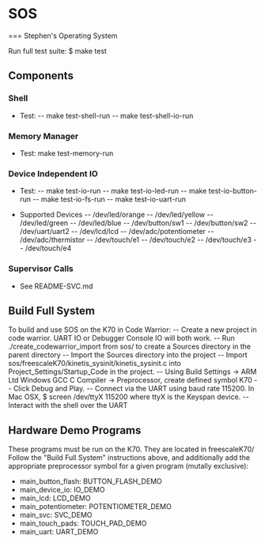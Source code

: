 # SOS
===
Stephen's Operating System

Run full test suite:
$ make test

## Components
### Shell
- Test:
-- make test-shell-run
-- make test-shell-io-run

### Memory Manager
- Test: make test-memory-run

### Device Independent IO
- Test:
-- make test-io-run
-- make test-io-led-run
-- make test-io-button-run
-- make test-io-fs-run
-- make test-io-uart-run

- Supported Devices
-- /dev/led/orange
-- /dev/led/yellow
-- /dev/led/green
-- /dev/led/blue
-- /dev/button/sw1
-- /dev/button/sw2
-- /dev/uart/uart2
-- /dev/lcd/lcd
-- /dev/adc/potentiometer
-- /dev/adc/thermistor
-- /dev/touch/e1
-- /dev/touch/e2
-- /dev/touch/e3
-- /dev/touch/e4

### Supervisor Calls
- See README-SVC.md

## Build Full System
To build and use SOS on the K70 in Code Warrior:
-- Create a new project in code warrior. UART IO or Debugger Console IO will both work.
-- Run ./create\_codewarrior\_import from sos/ to create a Sources directory in the parent directory
-- Import the Sources directory into the project
-- Import sos/freescaleK70/kinetis\_sysinit/kinetis_sysinit.c into Project\_Settings/Startup\_Code in the project.
-- Using Build Settings -> ARM Ltd Windows GCC C Compiler -> Preprocessor, create defined symbol K70
-- Click Debug and Play.
-- Connect via the UART using baud rate 115200. In Mac OSX, $ screen /dev/ttyX 115200 where ttyX is the Keyspan device.
-- Interact with the shell over the UART

## Hardware Demo Programs
These programs must be run on the K70. They are located in freescaleK70/
Follow the "Build Full System" instructions above,
and additionally add the appropriate preprocessor symbol for a given program (mutally exclusive):
- main\_button\_flash: BUTTON\_FLASH\_DEMO
- main\_device\_io: IO\_DEMO
- main\_lcd: LCD\_DEMO
- main\_potentiometer: POTENTIOMETER\_DEMO
- main\_svc: SVC\_DEMO
- main\_touch\_pads: TOUCH\_PAD\_DEMO
- main\_uart: UART\_DEMO
